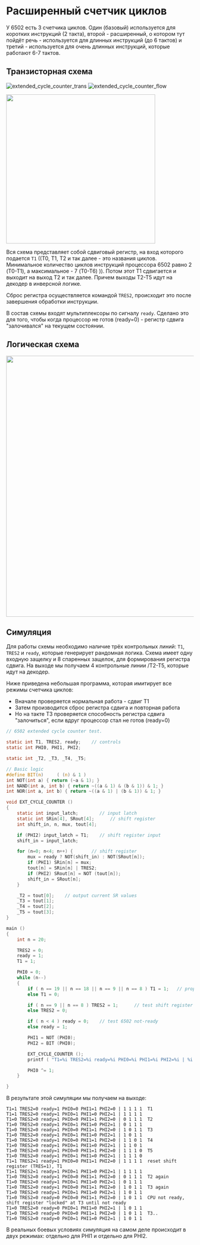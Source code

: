 # Расширенный счетчик циклов

У 6502 есть 3 счетчика циклов. Один (базовый) используется для коротких инструкций (2 такта), второй - расширенный, о котором тут пойдёт речь - используется для длинных инструкций (до 6 тактов) и третий - используется для очень длинных инструкций, которые работают 6-7 тактов.

## Транзисторная схема

![extended_cycle_counter_trans](/BreakingNESWiki/imgstore/extended_cycle_counter_trans.jpg) ![extended_cycle_counter_flow](/BreakingNESWiki/imgstore/extended_cycle_counter_flow.jpg)

<img src="/BreakingNESWiki/imgstore/extended_cycle_counter_nice.jpg" width="400px">

Вся схема представляет собой сдвиговый регистр, на вход которого подается `T1` ((T0, T1, T2 и так далее - это названия циклов. Минимальное количество циклов инструкций процессора 6502 равно 2 (T0-T1), а максимальное - 7 (T0-T6) )). Потом этот T1 сдвигается и выходит на выход T2 и так далее. Причем выходы T2-T5 идут на декодер в инверсной логике.

Сброс регистра осуществляется командой `TRES2`, происходит это после завершения обработки инструкции.

В состав схемы входят мультиплексоры по сигналу `ready`. Сделано это для того, чтобы когда процессор не готов (ready=0) - регистр сдвига "залочивался" на текущем состоянии.

## Логическая схема

<img src="/BreakingNESWiki/imgstore/extended_cycle_counter_logic.jpg" width="700px">

## Симуляция

Для работы схемы необходимо наличие трёх контрольных линий: `T1`, `TRES2` и `ready`, которые генерирует рандомная логика.
Схема имеет одну входную защелку и 8 спаренных защелок, для формирования регистра сдвига.
На выходе мы получаем 4 контрольные линии /T2-T5, которые идут на декодер.

Ниже приведена небольшая программа, которая имитирует все режимы счетчика циклов:
- Вначале проверяется нормальная работа - сдвиг T1
- Затем производится сброс регистра сдвига и повторная работа
- Но на такте T3 проверяется способность регистра сдвига "залочиться", если вдруг процессор стал не готов (ready=0)

```c
// 6502 extended cycle counter test.

static int T1, TRES2, ready;    // controls
static int PHI0, PHI1, PHI2;

static int _T2, _T3, _T4, _T5;

// Basic logic
#define BIT(n)     ( (n) & 1 )
int NOT(int a) { return (~a & 1); }
int NAND(int a, int b) { return ~((a & 1) & (b & 1)) & 1; }
int NOR(int a, int b) { return ~((a & 1) | (b & 1)) & 1; }

void EXT_CYCLE_COUNTER ()
{
    static int input_latch;        // input latch
    static int SRin[4], SRout[4];      // shift register
    int shift_in, n, mux, tout[4];

    if (PHI2) input_latch = T1;    // shift register input
    shift_in = input_latch;

    for (n=0; n<4; n++) {       // shift register
        mux = ready ? NOT(shift_in) : NOT(SRout[n]);
        if (PHI1) SRin[n] = mux;
        tout[n] = SRin[n] | TRES2;
        if (PHI2) SRout[n] = NOT (tout[n]);
        shift_in = SRout[n];        
    }

    _T2 = tout[0];    // output current SR values
    _T3 = tout[1];
    _T4 = tout[2];
    _T5 = tout[3];
}

main ()
{
    int n = 20;

    TRES2 = 0;
    ready = 1;
    T1 = 1;

    PHI0 = 0;
    while (n--)
    {
        if ( n == 19 || n == 18 || n == 9 || n == 8 ) T1 = 1;   // proper cycle count
        else T1 = 0;

        if ( n == 9 || n == 8 ) TRES2 = 1;      // test shift register reset
        else TRES2 = 0;

        if ( n < 4 ) ready = 0;    // test 6502 not-ready
        else ready = 1;

        PHI1 = NOT (PHI0);
        PHI2 = BIT (PHI0);

        EXT_CYCLE_COUNTER ();
        printf ( "T1=%i TRES2=%i ready=%i PHI0=%i PHI1=%i PHI2=%i | %i %i %i %i\n", T1, TRES2, ready, PHI0, PHI1, PHI2, _T2, _T3, _T4, _T5 );

        PHI0 ^= 1;
    }

}
```

В результате этой симуляции мы получаем на выходе:
```
T1=1 TRES2=0 ready=1 PHI0=0 PHI1=1 PHI2=0 | 1 1 1 1  T1
T1=1 TRES2=0 ready=1 PHI0=1 PHI1=0 PHI2=1 | 1 1 1 1
T1=0 TRES2=0 ready=1 PHI0=0 PHI1=1 PHI2=0 | 0 1 1 1  T2
T1=0 TRES2=0 ready=1 PHI0=1 PHI1=0 PHI2=1 | 0 1 1 1
T1=0 TRES2=0 ready=1 PHI0=0 PHI1=1 PHI2=0 | 1 0 1 1  T3
T1=0 TRES2=0 ready=1 PHI0=1 PHI1=0 PHI2=1 | 1 0 1 1
T1=0 TRES2=0 ready=1 PHI0=0 PHI1=1 PHI2=0 | 1 1 0 1  T4
T1=0 TRES2=0 ready=1 PHI0=1 PHI1=0 PHI2=1 | 1 1 0 1
T1=0 TRES2=0 ready=1 PHI0=0 PHI1=1 PHI2=0 | 1 1 1 0  T5
T1=0 TRES2=0 ready=1 PHI0=1 PHI1=0 PHI2=1 | 1 1 1 0
T1=1 TRES2=1 ready=1 PHI0=0 PHI1=1 PHI2=0 | 1 1 1 1  reset shift register (TRES=1), T1
T1=1 TRES2=1 ready=1 PHI0=1 PHI1=0 PHI2=1 | 1 1 1 1
T1=0 TRES2=0 ready=1 PHI0=0 PHI1=1 PHI2=0 | 0 1 1 1  T2 again
T1=0 TRES2=0 ready=1 PHI0=1 PHI1=0 PHI2=1 | 0 1 1 1
T1=0 TRES2=0 ready=1 PHI0=0 PHI1=1 PHI2=0 | 1 0 1 1  T3 again
T1=0 TRES2=0 ready=1 PHI0=1 PHI1=0 PHI2=1 | 1 0 1 1
T1=0 TRES2=0 ready=0 PHI0=0 PHI1=1 PHI2=0 | 1 0 1 1  CPU not ready, shift register "locked" at T3 until not ready
T1=0 TRES2=0 ready=0 PHI0=1 PHI1=0 PHI2=1 | 1 0 1 1
T1=0 TRES2=0 ready=0 PHI0=0 PHI1=1 PHI2=0 | 1 0 1 1  T3..
T1=0 TRES2=0 ready=0 PHI0=1 PHI1=0 PHI2=1 | 1 0 1 1
```

В реальных боевых условиях симуляция на самом деле происходит в двух режимах: отдельно для PHI1 и отдельно для PHI2.

